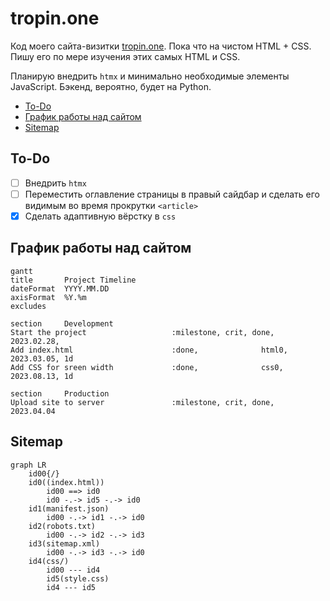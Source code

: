 # tropin.one

Код моего сайта-визитки [tropin.one](https://tropin.one). Пока что на чистом HTML + CSS. Пишу его по мере изучения этих самых HTML и CSS.

Планирую внедрить `htmx` и минимально необходимые элементы JavaScript. Бэкенд, вероятно, будет на Python.

<!-- vim-markdown-toc GFM -->

* [To-Do](#to-do)
* [График работы над сайтом](#график-работы-над-сайтом)
* [Sitemap](#sitemap)

<!-- vim-markdown-toc -->

## To-Do

- [ ] Внедрить `htmx`
- [ ] Переместить оглавление страницы в правый сайдбар и сделать его видимым во время прокрутки `<article>`
- [x] Сделать адаптивную вёрстку в `css`

## График работы над сайтом

```mermaid
gantt
title       Project Timeline
dateFormat  YYYY.MM.DD
axisFormat  %Y.%m
excludes    

section     Development
Start the project					:milestone, crit, done,		2023.02.28,
Add index.html						:done,				html0,	2023.03.05,	1d
Add CSS for sreen width				:done,				css0,	2023.08.13, 1d

section     Production
Upload site to server				:milestone, crit, done,		2023.04.04
```

## Sitemap

```mermaid
graph LR
	id00{/}
	id0((index.html))
		id00 ==> id0
		id0 -.-> id5 -.-> id0
	id1(manifest.json)
		id00 -.-> id1 -.-> id0
	id2(robots.txt)
		id00 -.-> id2 -.-> id3
	id3(sitemap.xml)
		id00 -.-> id3 -.-> id0
	id4(css/)
		id00 --- id4
		id5(style.css)
		id4 --- id5
```
